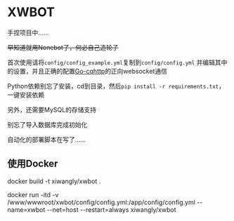 # XWBOT

手捏项目中……

~~早知道就用Nonebot了，何必自己造轮子~~

首次使用请将`config/config_example.yml`复制到`config/config.yml`
并编辑其中的设置，并且正确的配置[Go-cqhttp](https://github.com/Mrs4s/go-cqhttp)的正向websocket通信

Python依赖别忘了安装，cd到目录，然后`pip install -r requirements.txt`，一键安装依赖

另外，还需要MySQL的存储支持

别忘了导入数据库完成初始化

自动化的部署脚本在写了……

## 使用Docker

docker build -t xiwangly/xwbot .

docker run -itd -v /www/wwwroot/xwbot/config/config.yml:/app/config/config.yml --name=xwbot --net=host --restart=always xiwangly/xwbot